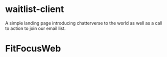 # waitlist-client

A simple landing page introducing chatterverse to the world as well as a call to action to join our email list.
# FitFocusWeb
